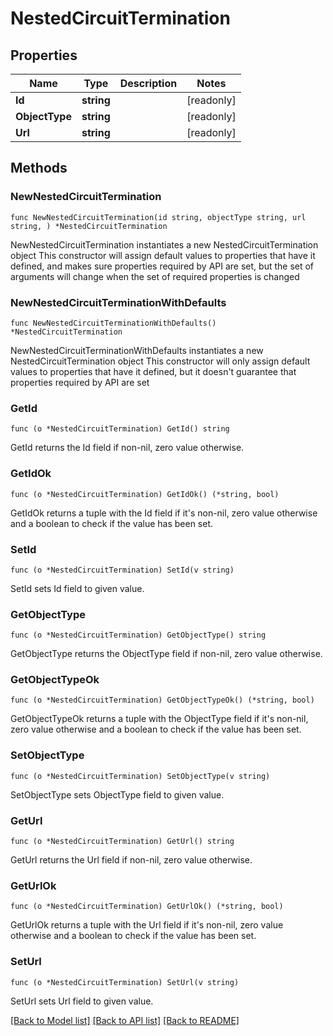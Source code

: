 # NestedCircuitTermination

## Properties

Name | Type | Description | Notes
------------ | ------------- | ------------- | -------------
**Id** | **string** |  | [readonly] 
**ObjectType** | **string** |  | [readonly] 
**Url** | **string** |  | [readonly] 

## Methods

### NewNestedCircuitTermination

`func NewNestedCircuitTermination(id string, objectType string, url string, ) *NestedCircuitTermination`

NewNestedCircuitTermination instantiates a new NestedCircuitTermination object
This constructor will assign default values to properties that have it defined,
and makes sure properties required by API are set, but the set of arguments
will change when the set of required properties is changed

### NewNestedCircuitTerminationWithDefaults

`func NewNestedCircuitTerminationWithDefaults() *NestedCircuitTermination`

NewNestedCircuitTerminationWithDefaults instantiates a new NestedCircuitTermination object
This constructor will only assign default values to properties that have it defined,
but it doesn't guarantee that properties required by API are set

### GetId

`func (o *NestedCircuitTermination) GetId() string`

GetId returns the Id field if non-nil, zero value otherwise.

### GetIdOk

`func (o *NestedCircuitTermination) GetIdOk() (*string, bool)`

GetIdOk returns a tuple with the Id field if it's non-nil, zero value otherwise
and a boolean to check if the value has been set.

### SetId

`func (o *NestedCircuitTermination) SetId(v string)`

SetId sets Id field to given value.


### GetObjectType

`func (o *NestedCircuitTermination) GetObjectType() string`

GetObjectType returns the ObjectType field if non-nil, zero value otherwise.

### GetObjectTypeOk

`func (o *NestedCircuitTermination) GetObjectTypeOk() (*string, bool)`

GetObjectTypeOk returns a tuple with the ObjectType field if it's non-nil, zero value otherwise
and a boolean to check if the value has been set.

### SetObjectType

`func (o *NestedCircuitTermination) SetObjectType(v string)`

SetObjectType sets ObjectType field to given value.


### GetUrl

`func (o *NestedCircuitTermination) GetUrl() string`

GetUrl returns the Url field if non-nil, zero value otherwise.

### GetUrlOk

`func (o *NestedCircuitTermination) GetUrlOk() (*string, bool)`

GetUrlOk returns a tuple with the Url field if it's non-nil, zero value otherwise
and a boolean to check if the value has been set.

### SetUrl

`func (o *NestedCircuitTermination) SetUrl(v string)`

SetUrl sets Url field to given value.



[[Back to Model list]](../README.md#documentation-for-models) [[Back to API list]](../README.md#documentation-for-api-endpoints) [[Back to README]](../README.md)


